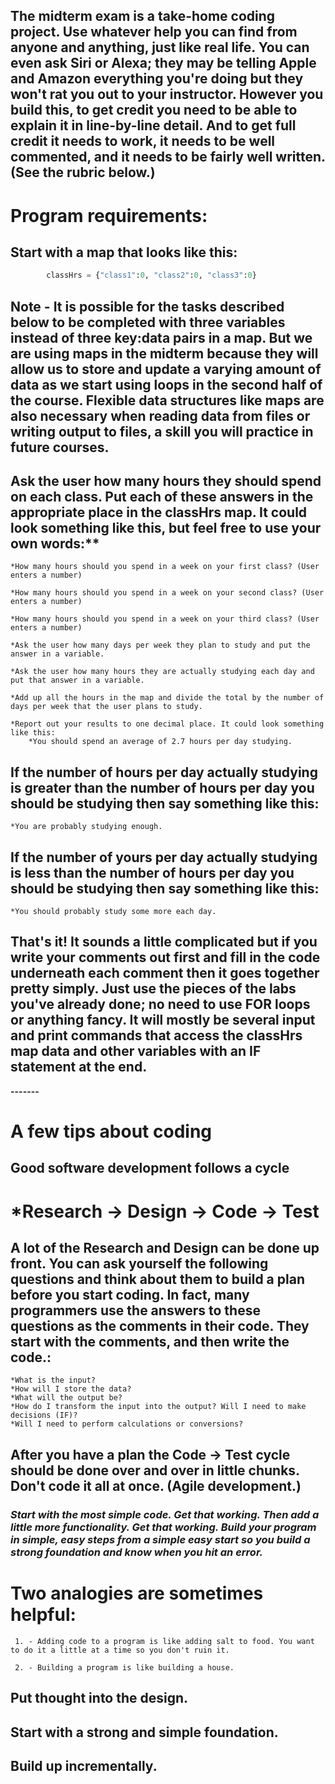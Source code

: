 ## The midterm exam is a take-home coding project. Use whatever help you can find from anyone and anything, just like real life. You can even ask Siri or Alexa; they may be telling Apple and Amazon everything you're doing but they won't rat you out to your instructor. However you build this, to get credit you need to be able to explain it in line-by-line detail. And to get full credit it needs to work, it needs to be well commented, and it needs to be fairly well written. (See the rubric below.)

# Program requirements:

## Start with a map that looks like this:

```python
        classHrs = {"class1":0, "class2":0, "class3":0}
```

## **Note** - It is possible for the tasks described below to be completed with three variables instead of three key:data pairs in a map. But we are using maps in the midterm because they will allow us to store and update a varying amount of data as we start using loops in the second half of the course. Flexible data structures like maps are also necessary when reading data from files or writing output to files, a skill you will practice in future courses.

## Ask the user how many hours they should spend on each class. Put each of these answers in the appropriate place in the classHrs map. It could look something like this, but feel free to use your own words:**

    *How many hours should you spend in a week on your first class? (User enters a number)

    *How many hours should you spend in a week on your second class? (User enters a number)

    *How many hours should you spend in a week on your third class? (User enters a number)

    *Ask the user how many days per week they plan to study and put the answer in a variable.

    *Ask the user how many hours they are actually studying each day and put that answer in a variable.

    *Add up all the hours in the map and divide the total by the number of days per week that the user plans to study.

    *Report out your results to one decimal place. It could look something like this:
        *You should spend an average of 2.7 hours per day studying.

## If the number of hours per day actually studying is greater than the number of hours per day you should be studying then say something like this:
    *You are probably studying enough.

## If the number of yours per day actually studying is less than the number of hours per day you should be studying then say something like this:
    *You should probably study some more each day.



## That's it! It sounds a little complicated but if you write your comments out first and fill in the code underneath each comment then it goes together pretty simply. Just use the pieces of the labs you've already done; no need to use FOR loops or anything fancy. It will mostly be several input and print commands that access the classHrs map data and other variables with an IF statement at the end.

**-------**

# A few tips about coding
## Good software development follows a cycle
#    *Research  -> Design  -> Code  -> Test

## A lot of the Research and Design can be done up front. You can ask yourself the following questions and think about them to build a plan before you start coding. In fact, many programmers use the answers to these questions as the comments in their code. They start with the comments, and then write the code.:

    *What is the input?
    *How will I store the data?
    *What will the output be?
    *How do I transform the input into the output? Will I need to make decisions (IF)?
    *Will I need to perform calculations or conversions?

## After you have a plan the Code -> Test cycle should be done over and over in little chunks. Don't code it all at once. (Agile development.)

### ***Start with the most simple code. Get that working. Then add a little more functionality. Get that working. Build your program in simple, easy steps from a simple easy start so you build a strong foundation and know when you hit an error.***

# Two analogies are sometimes helpful:
     1. - Adding code to a program is like adding salt to food. You want to do it a little at a time so you don't ruin it.

     2. - Building a program is like building a house.

## Put thought into the design.
## Start with a strong and simple foundation.
## Build up incrementally.
